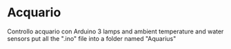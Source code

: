 # Acquario
Controllo acquario con Arduino
3 lamps and ambient temperature and water sensors
put all the ".ino" file into a folder named "Aquarius"
